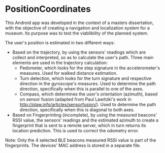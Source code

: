 # PositionCoordinates
This Android app was developed in the context of a masters dissertation, with the objective of creating a navigation and localization system for a museum. Its purpose was to test the viablibility of the planned system.

The user's position is estimated in two different ways:
- Based on the trajectory, by using the sensors' readings which are collect and interpreted, so as to calculate the user's path. Three main elements are used in the trajectory calculation:
  - Pedometer, which looks for the step signature in the accelerometer's measures. Used for walked distance estimation.
  - Turn detection, which looks for the turn signature and respective direction in the gyroscope's measures. Used to determine the path direction, specifically when this is parallel to one of the axes.
  - Compass, which determines the user's orientation (azimuth), based on sensor fusion (adapted from Paul Lawitzki's work in http://plaw.info/articles/sensorfusion/). Used to determine the path direction, specifically when this is diagonal to both axes.
 - Based on Fingerprinting (incomplete), by using the measured beacons' RSSI value, the sensors' readings and the estimated azimuth to create a fingerprint that is sent to a remote server, which in turn returns its location prediction. This is used to correct the odometry error.

Note: Only the 4 selected BLE beacons measured RSSI value is part of the fingerprints. The devices' MAC address is stored in a separate file.
